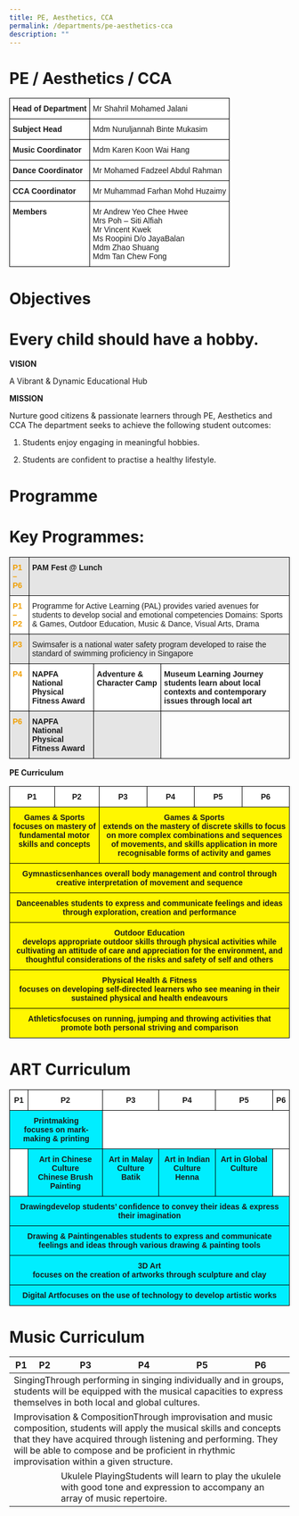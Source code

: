 ```yaml
---
title: PE, Aesthetics, CCA
permalink: /departments/pe-aesthetics-cca
description: ""
---
```

# PE / Aesthetics / CCA
<style type="text/css">
.tg  {border-collapse:collapse;border-spacing:0;}
.tg td{border-color:black;border-style:solid;border-width:1px;font-family:Arial, sans-serif;font-size:14px;
  overflow:hidden;padding:10px 5px;word-break:normal;}
.tg th{border-color:black;border-style:solid;border-width:1px;font-family:Arial, sans-serif;font-size:14px;
  font-weight:normal;overflow:hidden;padding:10px 5px;word-break:normal;}
.tg .tg-dgl5{background-color:#FFF;font-weight:bold;text-align:left;vertical-align:top}
.tg .tg-zr06{background-color:#FFF;text-align:left;vertical-align:middle}
.tg .tg-ktyi{background-color:#FFF;text-align:left;vertical-align:top}
</style>
<table class="tg">
<thead>
  <tr>
    <th class="tg-dgl5">Head of Department</th>
    <th class="tg-zr06">Mr Shahril Mohamed Jalani</th>
  </tr>
</thead>
<tbody>
  <tr>
    <td class="tg-dgl5">Subject Head</td>
    <td class="tg-zr06">Mdm Nuruljannah Binte Mukasim</td>
  </tr>
  <tr>
    <td class="tg-dgl5">Music Coordinator</td>
    <td class="tg-zr06">Mdm Karen Koon Wai Hang</td>
  </tr>
  <tr>
    <td class="tg-dgl5">Dance Coordinator</td>
    <td class="tg-zr06">Mr Mohamed Fadzeel Abdul Rahman</td>
  </tr>
  <tr>
    <td class="tg-dgl5">CCA Coordinator</td>
    <td class="tg-zr06">Mr Muhammad Farhan Mohd Huzaimy</td>
  </tr>
  <tr>
    <td class="tg-dgl5">Members</td>
    <td class="tg-ktyi"><span style="background-color:initial">Mr Andrew Yeo Chee Hwee</span><br><span style="background-color:initial">Mrs Poh – Siti Alfiah</span><br><span style="background-color:initial">Mr Vincent Kwek</span><br><span style="background-color:initial">Ms Roopini D/o JayaBalan</span><br><span style="background-color:initial">Mdm Zhao Shuang</span><br><span style="background-color:initial">Mdm Tan Chew Fong</span></td>
  </tr>
</tbody>
</table>

# Objectives
# Every child should have a hobby.

**VISION**

A Vibrant & Dynamic Educational Hub

**MISSION**

Nurture good citizens & passionate learners through PE, Aesthetics and CCA
The department seeks to achieve the following student outcomes:

1. Students enjoy engaging in meaningful hobbies.

2. Students are confident to practise a healthy lifestyle.


# Programme
# Key Programmes:

<style type="text/css">
.tg  {border-collapse:collapse;border-spacing:0;}
.tg td{border-color:black;border-style:solid;border-width:1px;font-family:Arial, sans-serif;font-size:14px;
  overflow:hidden;padding:10px 5px;word-break:normal;}
.tg th{border-color:black;border-style:solid;border-width:1px;font-family:Arial, sans-serif;font-size:14px;
  font-weight:normal;overflow:hidden;padding:10px 5px;word-break:normal;}
.tg .tg-9678{background-color:#E5E5E5;text-align:left;vertical-align:top}
.tg .tg-9n4f{background-color:#E5E5E5;color:#F0A005;font-weight:bold;text-align:left;vertical-align:top}
.tg .tg-mdf1{background-color:#E5E5E5;font-weight:bold;text-align:left;vertical-align:top}
.tg .tg-hx5n{background-color:#FFF;color:#F0A005;font-weight:bold;text-align:left;vertical-align:top}
.tg .tg-ktyi{background-color:#FFF;text-align:left;vertical-align:top}
.tg .tg-dgl5{background-color:#FFF;font-weight:bold;text-align:left;vertical-align:top}
.tg .tg-0lax{text-align:left;vertical-align:top}
</style>
<table class="tg">
<thead>
  <tr>
    <th class="tg-9n4f"><span style="color:#F0A005">P1 – P6</span></th>
    <th class="tg-mdf1" colspan="3">PAM Fest @ Lunch</th>
  </tr>
</thead>
<tbody>
  <tr>
    <td class="tg-hx5n"><span style="color:#F0A005">P1 – P2</span></td>
    <td class="tg-ktyi" colspan="3">Programme for Active Learning (PAL) provides varied avenues for students to develop social and emotional competencies Domains: Sports &amp; Games, Outdoor Education, Music &amp; Dance, Visual Arts, Drama</td>
  </tr>
  <tr>
    <td class="tg-9n4f"><span style="color:#F0A005">P3</span></td>
    <td class="tg-9678" colspan="3">Swimsafer is a national water safety program developed to raise the standard of swimming proficiency in Singapore</td>
  </tr>
  <tr>
    <td class="tg-hx5n"><span style="color:#F0A005">P4</span></td>
    <td class="tg-dgl5">NAPFA<br>National Physical Fitness Award</td>
    <td class="tg-dgl5">Adventure &amp; Character Camp</td>
    <td class="tg-dgl5">Museum Learning Journey<br>students learn about local contexts and contemporary issues through local art</td>
  </tr>
  <tr>
    <td class="tg-9n4f"><span style="color:#F0A005">P6</span></td>
    <td class="tg-mdf1">NAPFA<br>National Physical Fitness Award</td>
    <td class="tg-9678"></td>
    <td class="tg-0lax"></td>
  </tr>
</tbody>
</table>

**PE Curriculum**
<style type="text/css">
.tg  {border-collapse:collapse;border-spacing:0;}
.tg td{border-color:black;border-style:solid;border-width:1px;font-family:Arial, sans-serif;font-size:14px;
  overflow:hidden;padding:10px 5px;word-break:normal;}
.tg th{border-color:black;border-style:solid;border-width:1px;font-family:Arial, sans-serif;font-size:14px;
  font-weight:normal;overflow:hidden;padding:10px 5px;word-break:normal;}
.tg .tg-9hzb{background-color:#FFF;font-weight:bold;text-align:center;vertical-align:top}
.tg .tg-hesc{background-color:#FFF700;font-weight:bold;text-align:center;vertical-align:top}
</style>
<table class="tg">
<thead>
  <tr>
    <th class="tg-9hzb">P1<br></th>
    <th class="tg-9hzb">P2<br></th>
    <th class="tg-9hzb">P3<br></th>
    <th class="tg-9hzb">P4<br></th>
    <th class="tg-9hzb">P5<br></th>
    <th class="tg-9hzb">P6<br></th>
  </tr>
</thead>
<tbody>
  <tr>
    <td class="tg-hesc" colspan="2">Games &amp; Sports<br>focuses on mastery of fundamental motor skills and concepts<br></td>
    <td class="tg-hesc" colspan="4">Games &amp; Sports<br>extends on the mastery of discrete skills to focus on more complex combinations and sequences of movements, and skills application in more recognisable forms of activity and games<br></td>
  </tr>
  <tr>
    <td class="tg-hesc" colspan="6">Gymnasticsenhances overall body management and control through creative interpretation of movement and sequence<br></td>
  </tr>
  <tr>
    <td class="tg-hesc" colspan="6">Danceenables students to express and communicate feelings and ideas through exploration, creation and performance<br></td>
  </tr>
  <tr>
    <td class="tg-hesc" colspan="6">Outdoor Education<br>develops appropriate outdoor skills through physical activities while cultivating an attitude of care and appreciation for the environment, and thoughtful considerations of the risks and safety of self and others<br></td>
  </tr>
  <tr>
    <td class="tg-hesc" colspan="6">Physical Health &amp; Fitness<br>focuses on developing self-directed learners who see meaning in their sustained physical and health endeavours<br></td>
  </tr>
  <tr>
    <td class="tg-hesc" colspan="6">Athleticsfocuses on running, jumping and throwing activities that promote both personal striving and comparison</td>
  </tr>
</tbody>
</table>


# ART Curriculum

<style type="text/css">
.tg  {border-collapse:collapse;border-spacing:0;}
.tg td{border-color:black;border-style:solid;border-width:1px;font-family:Arial, sans-serif;font-size:14px;
  overflow:hidden;padding:10px 5px;word-break:normal;}
.tg th{border-color:black;border-style:solid;border-width:1px;font-family:Arial, sans-serif;font-size:14px;
  font-weight:normal;overflow:hidden;padding:10px 5px;word-break:normal;}
.tg .tg-9hzb{background-color:#FFF;font-weight:bold;text-align:center;vertical-align:top}
.tg .tg-3tv6{background-color:#0EF;font-weight:bold;text-align:center;vertical-align:top}
.tg .tg-7yig{background-color:#FFF;text-align:center;vertical-align:top}
</style>
<table class="tg">
<thead>
  <tr>
    <th class="tg-9hzb">P1<br></th>
    <th class="tg-9hzb">P2<br></th>
    <th class="tg-9hzb">P3<br></th>
    <th class="tg-9hzb">P4<br></th>
    <th class="tg-9hzb">P5<br></th>
    <th class="tg-9hzb">P6<br></th>
  </tr>
</thead>
<tbody>
  <tr>
    <td class="tg-3tv6" colspan="2">Printmaking<br>focuses on mark-making &amp; printing<br></td>
    <td class="tg-7yig" colspan="4"></td>
  </tr>
  <tr>
    <td class="tg-7yig"></td>
    <td class="tg-3tv6">Art in Chinese Culture<br>Chinese Brush Painting<br></td>
    <td class="tg-3tv6">Art in Malay Culture<br>Batik<br></td>
    <td class="tg-3tv6">Art in Indian Culture<br>Henna<br></td>
    <td class="tg-3tv6">Art in Global Culture<br><br></td>
    <td class="tg-7yig"></td>
  </tr>
  <tr>
    <td class="tg-3tv6" colspan="6">Drawingdevelop students’ confidence to convey their ideas &amp; express their imagination<br></td>
  </tr>
  <tr>
    <td class="tg-3tv6" colspan="6">Drawing &amp; Paintingenables students to express and communicate feelings and ideas through various drawing &amp; painting tools<br></td>
  </tr>
  <tr>
    <td class="tg-3tv6" colspan="6">3D Art<br>focuses on the creation of artworks through sculpture and clay<br></td>
  </tr>
  <tr>
    <td class="tg-3tv6" colspan="6">Digital Artfocuses on the use of technology to develop artistic works</td>
  </tr>
</tbody>
</table>

# Music Curriculum
<table><thead><tr><th>P1<br></th><th>P2<br></th><th>P3<br></th><th>P4<br></th><th>P5<br></th><th>P6<br></th></tr></thead><tbody><tr><td colspan="6">SingingThrough performing in singing individually and in groups, students will be equipped with the musical capacities to express themselves in both local and global cultures.<br></td></tr><tr><td colspan="6">Improvisation &amp; CompositionThrough improvisation and music composition, students will apply the musical skills and concepts that they have acquired through listening and performing. They will be able to compose and be proficient in rhythmic improvisation within a given structure.<br></td></tr><tr><td></td><td></td><td colspan="4">Ukulele PlayingStudents will learn to play the ukulele with good tone and expression to accompany an array of music repertoire.</td></tr></tbody></table>